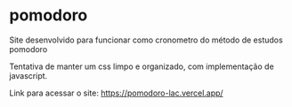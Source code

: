 # pomodoro

Site desenvolvido para funcionar como cronometro do método de estudos pomodoro

Tentativa de manter um css limpo e organizado, com implementação de javascript.

Link para acessar o site: https://pomodoro-lac.vercel.app/
